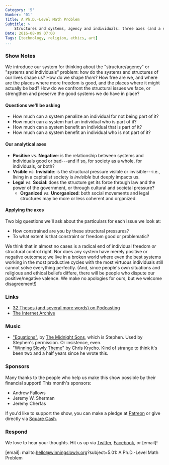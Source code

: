 ```yaml
---
Category: '5'
Number: '01'
Title: A Ph.D.-Level Math Problem
Subtitle: >
    Structures and systems, agency and individuals: three axes (and a sub-axis) for thinking about the world we live in.
Date: 2016-08-09 07:00
Tags: [technology, religion, ethics, art]
...
```


### Show Notes

We introduce our system for thinking about the "structure/agency" or "systems and individuals" problem: how do the systems and structures of our lives shape us? How do we shape *them*? How free are we, and where are the places where more freedom is good, and the places where it might actually be bad? How do we confront the structural issues we face, or strengthen and preserve the good systems we do have in place?

#### Questions we'll be asking

- How much can a system penalize an individual for not being part of it?
- How much can a system hurt an individual who is part of it?
- How much can a system benefit an individual that is part of it?
- How much can a system benefit an individual who is not part of it?

#### Our analytical axes

- **Positive** _vs._ **Negative**: is the relationship between systems and individuals good or bad---and if so, for society as a whole, for individuals, or both?
- **Visible** _vs._ **Invisible**: is the structural pressure visible or invisible---i.e., living in a capitalist society is *invisible* but deeply impacts us.
- **Legal** _vs._ **Social**: does the structure get its force through law and the power of the government, or through cultural and societal pressure?
    + **Organized** _vs._ **Unorganized**: both social movements and legal structures may be more or less coherent and organized.

#### Applying the axes

Two big questions we'll ask about the particulars for each issue we look at:

- How constrained are you by these structural pressures?
- To what extent is that constraint or freedom good or problematic?

We think that in almost no cases is a radical end of individual freedom *or* structural control right. Nor does any system have merely positive or negative outcomes; we live in a broken world where even the best systems working in the most productive cycles with the most virtuous individuals still cannot solve everything perfectly. (And, since people's own situations and religious and ethical beliefs differe, there will be people who dispute our positive/negative valence. We make no apologies for ours, but we welcome disagreement!)


### Links

- [32 Theses (and several more words) on Podcasting](https://mereorthodoxy.com/theses-on-podcasting/)
- [The Internet Archive](https://www.archive.org/)


### Music

  - ["Equations"](https://themidnightsons.bandcamp.com/track/equations), by [The Midnight Sons](https://themidnightsons.bandcamp.com), which is Stephen. Used by Stephen's permission. Or insistence, even.
  - ["Winning Slowly Theme"](https://soundcloud.com/chriskrycho/winning-slowly) by Chris Krycho. Kind of strange to think it's been two and a half years since he wrote this.


### Sponsors

Many thanks to the people who help us make this show possible by their financial
support! This month's sponsors:

  - Andrew Fallows
  - Jeremy W. Sherman
  - Jeremy Cherfas

If you'd like to support the show, you can make a pledge at [Patreon] or give
directly via [Square Cash].

[Patreon]: //www.patreon.com/winningslowly
[Square Cash]: //cash.me/$winningslowly


### Respond

We love to hear your thoughts. Hit us up via [Twitter], [Facebook], or [email]!

[Twitter]: //www.twitter.com/winningslowly
[Facebook]: //www.facebook.com/winningslowlypodcast
[email]: mailto:hello@winningslowly.org?subject=5.01: A Ph.D.-Level Math Problem
